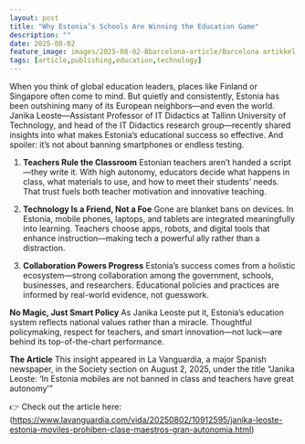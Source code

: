 ```yaml
---
layout: post
title: "Why Estonia’s Schools Are Winning the Education Game"
description: ""
date: 2025-08-02
feature_image: images/2025-08-02-Bbarcelona-article/Barcelona artikkel.jpeg
tags: [article,publishing,education,technology]
---
```

When you think of global education leaders, places like Finland or Singapore often come to mind. But quietly and consistently, Estonia has been outshining many of its European neighbors—and even the world.
Janika Leoste—Assistant Professor of IT Didactics at Tallinn University of Technology, and head of the IT Didactics research group—recently shared insights into what makes Estonia’s educational success so effective. And spoiler: it’s not about banning smartphones or endless testing.

<!--more-->

1. **Teachers Rule the Classroom**
Estonian teachers aren’t handed a script—they write it. With high autonomy, educators decide what happens in class, what materials to use, and how to meet their students’ needs. That trust fuels both teacher motivation and innovative teaching.

2. **Technology Is a Friend, Not a Foe**
Gone are blanket bans on devices. In Estonia, mobile phones, laptops, and tablets are integrated meaningfully into learning. Teachers choose apps, robots, and digital tools that enhance instruction—making tech a powerful ally rather than a distraction.

3. **Collaboration Powers Progress**
Estonia’s success comes from a holistic ecosystem—strong collaboration among the government, schools, businesses, and researchers. Educational policies and practices are informed by real-world evidence, not guesswork.

**No Magic, Just Smart Policy**
As Janika Leoste put it, Estonia’s education system reflects national values rather than a miracle. Thoughtful policymaking, respect for teachers, and smart innovation—not luck—are behind its top-of-the-chart performance.

**The Article**
This insight appeared in La Vanguardia, a major Spanish newspaper, in the Society section on August 2, 2025, under the title “Janika Leoste: ‘In Estonia mobiles are not banned in class and teachers have great autonomy’” 


👉 Check out the article here: (https://www.lavanguardia.com/vida/20250802/10912595/janika-leoste-estonia-moviles-prohiben-clase-maestros-gran-autonomia.html)

